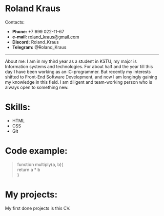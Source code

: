 
# Roland Kraus

Сontacts:  
*  __Phone:__ +7 999 022-11-67 
*  __e-mail:__ roland_kraus@gmail.com
*  __Discord:__ Roland_Kraus
*  __Telegram:__ @Roland_Kraus

___ 

About me:
I am in my third year as a student in KSTU, my major is Information systems and technologies. For about half and the year till this day I have been working as an iC-programmer. But recently my interests shifted to Front-End Software Development, and now I am longingly gaining my knowledge in this field.
I am diligent and team-working person who is always open to something new.

# Skills: 
* HTML
* CSS
* Git

# Code example:

> function multiply(a, b){  
> return a * b  
> }  

# My projects:
My first done projects is this CV.
